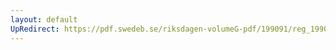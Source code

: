 ```yaml
---
layout: default
UpRedirect: https://pdf.swedeb.se/riksdagen-volumeG-pdf/199091/reg_199091/reg_199091_0762.pdf
---
```

